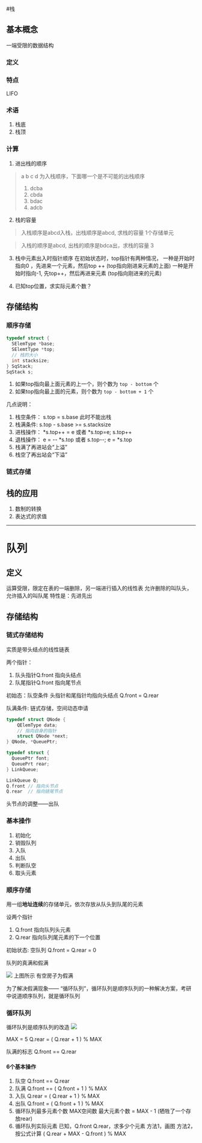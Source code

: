 #栈 
## 基本概念
一端受限的数据结构
### 定义
### 特点
LIFO
### 术语
1. 栈底
2. 栈顶
### 计算
1. 进出栈的顺序

> a b c d 为入栈顺序，下面哪一个是不可能的出栈顺序
> 1. dcba
> 2. cbda
> 3. bdac
> 4. adcb


2. 栈的容量
> 入栈顺序是abcd入栈，出栈顺序是abcd, 求栈的容量
> 1个存储单元

> 入栈的顺序是abcd, 出栈的顺序是bdca出，求栈的容量
> 3

3. 栈中元素出入时指针顺序
在初始状态时，top指针有两种情况，
一种是开始时指向0 ，先进来一个元素，然后top ++ (top指向刚进来元素的上面)
一种是开始时指向-1, 先top++，然后再进来元素 (top指向刚进来的元素)

4. 已知top位置，求实际元素个数？



## 存储结构 
### 顺序存储
```c
typedef struct {
  SElemType *base;
  SElemtType *top;
  // 栈的大小
  int stacksize;
} SqStack;
SqStack s;
```

1. 如果top指向最上面元素的上一个，则个数为 `top - bottom` 个
2. 如果top指向最上面的元素，则个数为 `top - bottom + 1` 个


几点说明：
1. 栈空条件： s.top = s.base 此时不能出栈
2. 栈满条件: s.top - s.base >= s.stacksize
3. 进栈操作： *s.top++ = e 或者 *s.top=e; s.top++
4. 退栈操作： e = -- *s.top 或者 s.top--; e = *s.top
5. 栈满了再进站会“上溢”
6. 栈空了再出站会“下溢”

### 链式存储


## 栈的应用
1. 数制的转换
2. 表达式的求值


-----------------------------------------

# 队列
## 定义
运算受限，限定在表的一端删除，另一端进行插入的线性表
允许删除的叫队头，允许插入的叫队尾
特性是：先进先出


## 存储结构
### 链式存储结构
实质是带头结点的线性链表

两个指针：
1. 队头指针Q.front 指向头结点
2. 队尾指针Q.front 指向尾节点

初始态：队空条件
头指针和尾指针均指向头结点
Q.front = Q.rear


队满条件:
链式存储，空间动态申请

```c
typedef struct QNode {
    QElemType data;
    // 指向自身的指针
    struct QNode *next;
} QNode, *QueuePtr;

typedef struct {
  QueuePtr font;
  QueuePrt rear;
} LinkQueue;

LinkQueue Q;
Q.front // 指向头节点
Q.rear  // 指向链尾节点
```

头节点的调整——出队



### 基本操作
1. 初始化
2. 销毁队列
3. 入队
4. 出队
5. 判断队空
6. 取头元素


### 顺序存储
 用一组**地址连续**的存储单元，依次存放从队头到队尾的元素
 
 
 设两个指针
 1. Q.front 指向队列头元素
 2. Q.rear 指向队列尾元素的下一个位置
 
 
 初始状态: 空队列
 Q.front = Q.rear = 0
 
 队列的真满和假满
 
 ![](http://p8cyzbt5x.bkt.clouddn.com/UC20180611_083348.png)
 上图所示
 有空房子为假满
 
 为了解决假满现象—— “循环队列”，循环队列是顺序队列的一种解决方案，考研中说道顺序队列，就是循环队列
 
 
 ### 循环队列

 循环队列是顺序队列的改造
 ![](http://p8cyzbt5x.bkt.clouddn.com/UC20180611_084157.png)

 MAX = 5
 Q.rear = ( Q.rear + 1 ) % MAX
 
 
 队满的标志
 Q.front == Q.rear
 
 
 #### 6个基本操作
 1. 队空
    Q.front == Q.rear
 2. 队满
    Q.front == ( Q.front + 1 ) % MAX 
 3. 入队
    Q.rear = ( Q.rear + 1 ) % MAX
 4. 出队
    Q.front =  ( Q.front + 1 ) % MAX   
 5. 循环队列最多元素个数
    MAX空间数
    最大元素个数 =  MAX - 1 (牺牲了一个存放rear)
 6. 循环队列实际元素
    已知，Q.front Q.rear，求多少个元素
    方法1，画图
    方法2，按公式计算
    ( Q.rear + MAX - Q.front ) % MAX